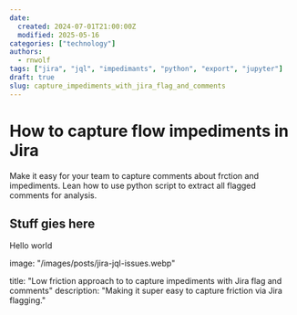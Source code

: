 ```yaml
---
date:
  created: 2024-07-01T21:00:00Z
  modified: 2025-05-16
categories: ["technology"]
authors:
  - rnwolf
tags: ["jira", "jql", "impedimants", "python", "export", "jupyter"]
draft: true
slug: capture_impediments_with_jira_flag_and_comments
---
```

# How to capture flow impediments in Jira

Make it easy for your team to capture comments about frction and impediments. Lean how to use python script to extract all flagged comments for analysis.

<!-- more -->

## Stuff gies here

Hello world

image: "/images/posts/jira-jql-issues.webp"

title: "Low friction approach to to capture impediments with Jira flag and comments"
description: "Making it super easy to capture friction via Jira flagging."
